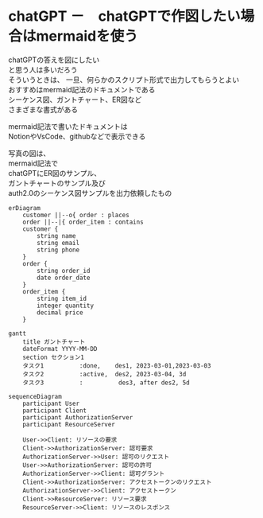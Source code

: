 # chatGPT －　chatGPTで作図したい場合はmermaidを使う

chatGPTの答えを図にしたい  
と思う人は多いだろう  
そういうときは、
一旦、何らかのスクリプト形式で出力してもらうとよい  
おすすめはmermaid記法のドキュメントである  
シーケンス図、ガントチャート、ER図など  
さまざまな書式がある  

mermaid記法で書いたドキュメントは  
NotionやVsCode、githubなどで表示できる  

写真の図は、  
mermaid記法で  
chatGPTにER図のサンプル、  
ガントチャートのサンプル及び  
auth2.0のシーケンス図サンプルを出力依頼したもの  

 
```mermaid
erDiagram
    customer ||--o{ order : places
    order ||--|{ order_item : contains
    customer {
        string name
        string email
        string phone
    }
    order {
        string order_id
        date order_date
    }
    order_item {
        string item_id
        integer quantity
        decimal price
    }

```

``` mermaid
gantt
    title ガントチャート
    dateFormat YYYY-MM-DD
    section セクション1
    タスク1          :done,    des1, 2023-03-01,2023-03-03
    タスク2          :active,  des2, 2023-03-04, 3d
    タスク3          :          des3, after des2, 5d

```

``` mermaid
sequenceDiagram
    participant User
    participant Client
    participant AuthorizationServer
    participant ResourceServer

    User->>Client: リソースの要求
    Client->>AuthorizationServer: 認可要求
    AuthorizationServer->>User: 認可のリクエスト
    User->>AuthorizationServer: 認可の許可
    AuthorizationServer->>Client: 認可グラント
    Client->>AuthorizationServer: アクセストークンのリクエスト
    AuthorizationServer->>Client: アクセストークン
    Client->>ResourceServer: リソース要求
    ResourceServer->>Client: リソースのレスポンス
```